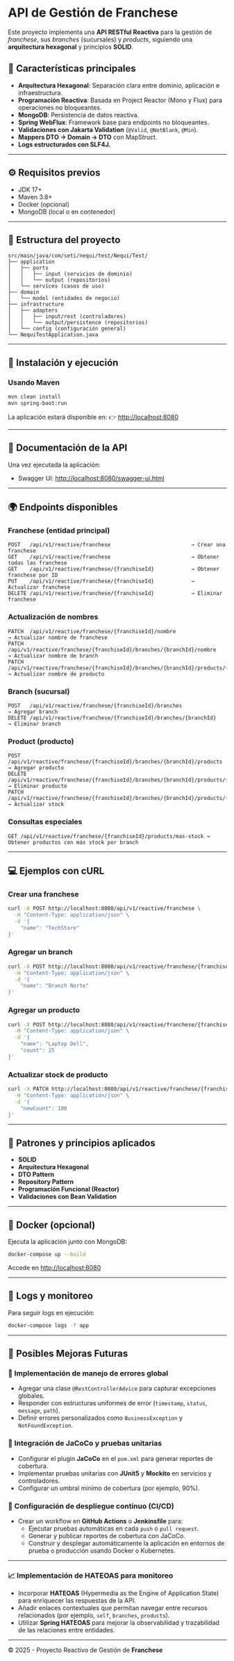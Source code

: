 # API de Gestión de Franchese

Este proyecto implementa una **API RESTful Reactiva** para la gestión de *franchese*, sus *branches* (sucursales) y *products*, siguiendo una **arquitectura hexagonal** y principios **SOLID**.

## 🚀 Características principales

* **Arquitectura Hexagonal**: Separación clara entre dominio, aplicación e infraestructura.
* **Programación Reactiva**: Basada en Project Reactor (Mono y Flux) para operaciones no bloqueantes.
* **MongoDB**: Persistencia de datos reactiva.
* **Spring WebFlux**: Framework base para endpoints no bloqueantes.
* **Validaciones con Jakarta Validation** (`@Valid`, `@NotBlank`, `@Min`).
* **Mappers DTO → Domain → DTO** con MapStruct.
* **Logs estructurados con SLF4J.**

---

## ⚙️ Requisitos previos

* JDK 17+
* Maven 3.8+
* Docker (opcional)
* MongoDB (local o en contenedor)

---

## 🧩 Estructura del proyecto

```
src/main/java/com/seti/nequi/test/Nequi/Test/
├── application
│   ├── ports
│   │   ├── input (servicios de dominio)
│   │   └── output (repositorios)
│   └── services (casos de uso)
├── domain
│   └── model (entidades de negocio)
├── infrastructure
│   ├── adapters
│   │   ├── input/rest (controladores)
│   │   └── output/persistence (repositorios)
│   └── config (configuración general)
└── NequiTestApplication.java
```

---

## 🧪 Instalación y ejecución

### Usando Maven

```bash
mvn clean install
mvn spring-boot:run
```

La aplicación estará disponible en:
👉 [http://localhost:8080](http://localhost:8080)

---

## 📖 Documentación de la API

Una vez ejecutada la aplicación:

* Swagger UI: [http://localhost:8080/swagger-ui.html](http://localhost:8080/swagger-ui.html)

---

## 🌍 Endpoints disponibles

### Franchese (entidad principal)

```
POST   /api/v1/reactive/franchese                          → Crear una franchese
GET    /api/v1/reactive/franchese                          → Obtener todas las franchese
GET    /api/v1/reactive/franchese/{franchiseId}            → Obtener franchese por ID
PUT    /api/v1/reactive/franchese/{franchiseId}            → Actualizar franchese
DELETE /api/v1/reactive/franchese/{franchiseId}            → Eliminar franchese
```

### Actualización de nombres

```
PATCH  /api/v1/reactive/franchese/{franchiseId}/nombre                         → Actualizar nombre de franchese
PATCH  /api/v1/reactive/franchese/{franchiseId}/branches/{branchId}/nombre     → Actualizar nombre de branch
PATCH  /api/v1/reactive/franchese/{franchiseId}/branches/{branchId}/products/{productId}/nombre → Actualizar nombre de producto
```

### Branch (sucursal)

```
POST   /api/v1/reactive/franchese/{franchiseId}/branches                      → Agregar branch
DELETE /api/v1/reactive/franchese/{franchiseId}/branches/{branchId}           → Eliminar branch
```

### Product (producto)

```
POST   /api/v1/reactive/franchese/{franchiseId}/branches/{branchId}/products  → Agregar producto
DELETE /api/v1/reactive/franchese/{franchiseId}/branches/{branchId}/products/{productId} → Eliminar producto
PATCH  /api/v1/reactive/franchese/{franchiseId}/branches/{branchId}/products/{productId}/stock → Actualizar stock
```

### Consultas especiales

```
GET /api/v1/reactive/franchese/{franchiseId}/products/mas-stock → Obtener productos con más stock por branch
```

---

## 💻 Ejemplos con cURL

### Crear una franchese

```bash
curl -X POST http://localhost:8080/api/v1/reactive/franchese \
  -H "Content-Type: application/json" \
  -d '{
    "name": "TechStore"
}'
```

### Agregar un branch

```bash
curl -X POST http://localhost:8080/api/v1/reactive/franchese/{franchiseId}/branches \
  -H "Content-Type: application/json" \
  -d '{
    "name": "Branch Norte"
}'
```

### Agregar un producto

```bash
curl -X POST http://localhost:8080/api/v1/reactive/franchese/{franchiseId}/branches/{branchId}/products \
  -H "Content-Type: application/json" \
  -d '{
    "name": "Laptop Dell",
    "count": 25
}'
```

### Actualizar stock de producto

```bash
curl -X PATCH http://localhost:8080/api/v1/reactive/franchese/{franchiseId}/branches/{branchId}/products/{productId}/stock \
  -H "Content-Type: application/json" \
  -d '{
    "newCount": 100
}'
```

---

## 🧠 Patrones y principios aplicados

* **SOLID**
* **Arquitectura Hexagonal**
* **DTO Pattern**
* **Repository Pattern**
* **Programación Funcional (Reactor)**
* **Validaciones con Bean Validation**

---

## 🐳 Docker (opcional)

Ejecuta la aplicación junto con MongoDB:

```bash
docker-compose up --build
```

Accede en [http://localhost:8080](http://localhost:8080)

---

## 🧩 Logs y monitoreo

Para seguir logs en ejecución:

```bash
docker-compose logs -f app
```

---

## 🚀 Posibles Mejoras Futuras

### 🧱 Implementación de manejo de errores global
- Agregar una clase `@RestControllerAdvice` para capturar excepciones globales.
- Responder con estructuras uniformes de error (`timestamp`, `status`, `message`, `path`).
- Definir errores personalizados como `BusinessException` y `NotFoundException`.

### 🧪 Integración de JaCoCo y pruebas unitarias
- Configurar el plugin **JaCoCo** en el `pom.xml` para generar reportes de cobertura.
- Implementar pruebas unitarias con **JUnit5** y **Mockito** en servicios y controladores.
- Configurar un umbral mínimo de cobertura (por ejemplo, 90%).

### 🔄 Configuración de despliegue continuo (CI/CD)
- Crear un workflow en **GitHub Actions** o **Jenkinsfile** para:
    - Ejecutar pruebas automáticas en cada `push` o `pull request`.
    - Generar y publicar reportes de cobertura con JaCoCo.
    - Construir y desplegar automáticamente la aplicación en entornos de prueba o producción usando Docker o Kubernetes.

---

### 📈 Implementación de HATEOAS para monitoreo
- Incorporar **HATEOAS** (Hypermedia as the Engine of Application State) para enriquecer las respuestas de la API.
- Añadir enlaces contextuales que permitan navegar entre recursos relacionados (por ejemplo, `self`, `branches`, `products`).
- Utilizar **Spring HATEOAS** para mejorar la observabilidad y trazabilidad de las relaciones entre entidades.

---

© 2025 - Proyecto Reactivo de Gestión de **Franchese**
